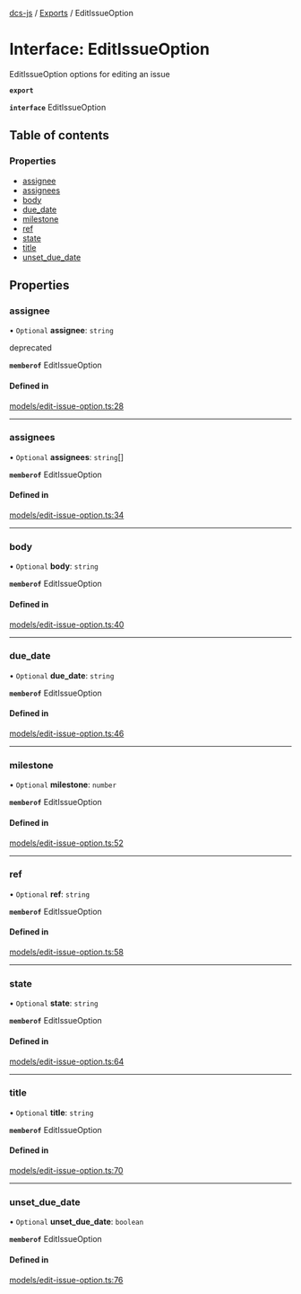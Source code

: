 [dcs-js](../README.md) / [Exports](../modules.md) / EditIssueOption

# Interface: EditIssueOption

EditIssueOption options for editing an issue

**`export`**

**`interface`** EditIssueOption

## Table of contents

### Properties

- [assignee](EditIssueOption.md#assignee)
- [assignees](EditIssueOption.md#assignees)
- [body](EditIssueOption.md#body)
- [due\_date](EditIssueOption.md#due_date)
- [milestone](EditIssueOption.md#milestone)
- [ref](EditIssueOption.md#ref)
- [state](EditIssueOption.md#state)
- [title](EditIssueOption.md#title)
- [unset\_due\_date](EditIssueOption.md#unset_due_date)

## Properties

### <a id="assignee" name="assignee"></a> assignee

• `Optional` **assignee**: `string`

deprecated

**`memberof`** EditIssueOption

#### Defined in

[models/edit-issue-option.ts:28](https://github.com/unfoldingWord/dcs-js/blob/42a7ab5/models/edit-issue-option.ts#L28)

___

### <a id="assignees" name="assignees"></a> assignees

• `Optional` **assignees**: `string`[]

**`memberof`** EditIssueOption

#### Defined in

[models/edit-issue-option.ts:34](https://github.com/unfoldingWord/dcs-js/blob/42a7ab5/models/edit-issue-option.ts#L34)

___

### <a id="body" name="body"></a> body

• `Optional` **body**: `string`

**`memberof`** EditIssueOption

#### Defined in

[models/edit-issue-option.ts:40](https://github.com/unfoldingWord/dcs-js/blob/42a7ab5/models/edit-issue-option.ts#L40)

___

### <a id="due_date" name="due_date"></a> due\_date

• `Optional` **due\_date**: `string`

**`memberof`** EditIssueOption

#### Defined in

[models/edit-issue-option.ts:46](https://github.com/unfoldingWord/dcs-js/blob/42a7ab5/models/edit-issue-option.ts#L46)

___

### <a id="milestone" name="milestone"></a> milestone

• `Optional` **milestone**: `number`

**`memberof`** EditIssueOption

#### Defined in

[models/edit-issue-option.ts:52](https://github.com/unfoldingWord/dcs-js/blob/42a7ab5/models/edit-issue-option.ts#L52)

___

### <a id="ref" name="ref"></a> ref

• `Optional` **ref**: `string`

**`memberof`** EditIssueOption

#### Defined in

[models/edit-issue-option.ts:58](https://github.com/unfoldingWord/dcs-js/blob/42a7ab5/models/edit-issue-option.ts#L58)

___

### <a id="state" name="state"></a> state

• `Optional` **state**: `string`

**`memberof`** EditIssueOption

#### Defined in

[models/edit-issue-option.ts:64](https://github.com/unfoldingWord/dcs-js/blob/42a7ab5/models/edit-issue-option.ts#L64)

___

### <a id="title" name="title"></a> title

• `Optional` **title**: `string`

**`memberof`** EditIssueOption

#### Defined in

[models/edit-issue-option.ts:70](https://github.com/unfoldingWord/dcs-js/blob/42a7ab5/models/edit-issue-option.ts#L70)

___

### <a id="unset_due_date" name="unset_due_date"></a> unset\_due\_date

• `Optional` **unset\_due\_date**: `boolean`

**`memberof`** EditIssueOption

#### Defined in

[models/edit-issue-option.ts:76](https://github.com/unfoldingWord/dcs-js/blob/42a7ab5/models/edit-issue-option.ts#L76)
